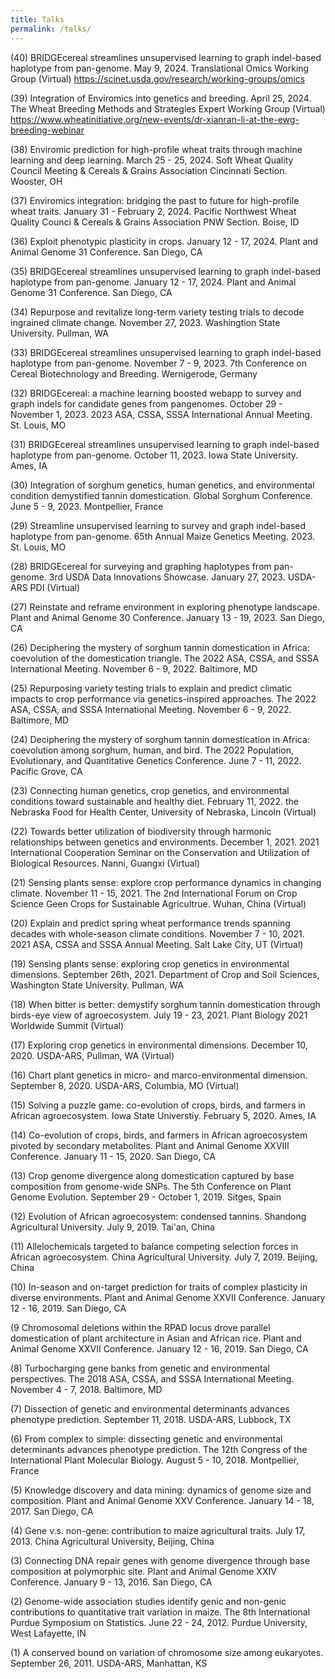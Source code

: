 ```yaml
---
title: Talks
permalink: /talks/
---
```

(40)	BRIDGEcereal streamlines unsupervised learning to graph indel-based haplotype from pan-genome. May 9, 2024. Translational Omics Working Group (Virtual) https://scinet.usda.gov/research/working-groups/omics

(39)	Integration of Enviromics into genetics and breeding. April 25, 2024. The Wheat Breeding Methods and Strategies Expert Working Group (Virtual) https://www.wheatinitiative.org/new-events/dr-xianran-li-at-the-ewg-breeding-webinar

(38)	Enviromic prediction for high-profile wheat traits through machine learning and deep learning. March 25 - 25, 2024. Soft Wheat Quality Council Meeting & Cereals & Grains Association Cincinnati Section. Wooster, OH

(37)	Enviromics integration: bridging the past to future for high-profile wheat traits. January 31 - February 2, 2024. Pacific Northwest Wheat Quality Counci & Cereals & Grains Association PNW Section. Boise, ID

(36)	Exploit phenotypic plasticity in crops. January 12 - 17, 2024. Plant and Animal Genome 31 Conference. San Diego, CA

(35)	BRIDGEcereal streamlines unsupervised learning to graph indel-based haplotype from pan-genome. January 12 - 17, 2024. Plant and Animal Genome 31 Conference. San Diego, CA

(34)	Repurpose and revitalize long-term variety testing trials to decode ingrained climate change. November 27, 2023. Washingtion State University. Pullman, WA

(33)	BRIDGEcereal streamlines unsupervised learning to graph indel-based haplotype from pan-genome. November 7 - 9, 2023. 7th Conference on Cereal Biotechnology and Breeding. Wernigerode, Germany

(32)	BRIDGEcereal: a machine learning boosted webapp to survey and graph indels for candidate genes from pangenomes. October 29 - November 1, 2023. 2023 ASA, CSSA, SSSA International Annual Meeting. St. Louis, MO

(31)	BRIDGEcereal streamlines unsupervised learning to graph indel-based haplotype from pan-genome. October 11, 2023. Iowa State University. Ames, IA

(30)	Integration of sorghum genetics, human genetics, and environmental condition demystified tannin domestication. Global Sorghum Conference. June 5 - 9, 2023. Montpellier, France

(29)	Streamline unsupervised learning to survey and graph indel-based haplotype from pan-genome. 65th Annual Maize Genetics Meeting. 2023. St. Louis, MO

(28)	BRIDGEcereal for surveying and graphing haplotypes from pan-genome. 3rd USDA Data Innovations Showcase. January 27, 2023. USDA-ARS PDI (Virtual)

(27)	Reinstate and reframe environment in exploring phenotype landscape. Plant and Animal Genome 30 Conference. January 13 - 19, 2023. San Diego, CA

(26)	Deciphering the mystery of sorghum tannin domestication in Africa: coevolution of the domestication triangle. The 2022 ASA, CSSA, and SSSA International Meeting. November 6 - 9, 2022. Baltimore, MD

(25)	Repurposing variety testing trials to explain and predict climatic impacts to crop performance via genetics-inspired approaches. The 2022 ASA, CSSA, and SSSA International Meeting. November 6 - 9, 2022. Baltimore, MD

(24)	Deciphering the mystery of sorghum tannin domestication in Africa: coevolution among sorghum, human, and bird. The 2022 Population, Evolutionary, and Quantitative Genetics Conference. June 7 - 11, 2022. Pacific Grove, CA

(23)	Connecting human genetics, crop genetics, and environmental conditions toward sustainable and healthy diet. February 11, 2022. the Nebraska Food for Health Center, University of Nebraska, Lincoln (Virtual)

(22)	Towards better utilization of biodiversity through harmonic relationships between genetics and environments. December 1, 2021. 2021 International Cooperation Seminar on the Conservation and Utilization of Biological Resources. Nanni, Guangxi (Virtual)

(21)	Sensing plants sense: explore crop performance dynamics in changing climate. November 11 - 15, 2021. The 2nd International Forum on Crop Science Geen Crops for Sustainable Agricultrue. Wuhan, China (Virtual)

(20)	Explain and predict spring wheat performance trends spanning decades with whole-season climate conditions. November 7 - 10, 2021. 2021 ASA, CSSA and SSSA Annual Meeting. Salt Lake City, UT (Virtual)

(19)	Sensing plants sense: exploring crop genetics in environmental dimensions. September 26th, 2021. Department of Crop and Soil Sciences, Washington State University. Pullman, WA

(18)	When bitter is better: demystify sorghum tannin domestication through birds-eye view of agroecosystem. July 19 - 23, 2021. Plant Biology 2021 Worldwide Summit (Virtual)

(17)	Exploring crop genetics in environmental dimensions. December 10, 2020. USDA-ARS, Pullman, WA (Virtual)

(16)	Chart plant genetics in micro- and marco-environmental dimension. September 8, 2020. USDA-ARS, Columbia, MO (Virtual)

(15)	Solving a puzzle game: co-evolution of crops, birds, and farmers in African agroecosystem. Iowa State Universtiy. February 5, 2020. Ames, IA

(14)	Co-evolution of crops, birds, and farmers in African agroecosystem pivoted by secondary metabolites. Plant and Animal Genome XXVIII Conference. January 11 - 15, 2020. San Diego, CA

(13)	Crop genome divergence along domestication captured by base composition from genome-wide SNPs. The 5th Conference on Plant Genome Evolution. September 29 - October 1, 2019. Sitges, Spain

(12)	Evolution of African agroecosystem: condensed tannins. Shandong Agricultural University. July 9, 2019. Tai'an, China

(11)	Allelochemicals targeted to balance competing selection forces in African agroecosystem. China Agricultural University. July 7, 2019. Beijing, China

(10)	In-season and on-target prediction for traits of complex plasticity in diverse environments. Plant and Animal Genome XXVII Conference. January 12 - 16, 2019. San Diego, CA

(9	Chromosomal deletions within the RPAD locus drove parallel domestication of plant architecture in Asian and African rice. Plant and Animal Genome XXVII Conference. January 12 - 16, 2019. San Diego, CA

(8)	Turbocharging gene banks from genetic and environmental perspectives. The 2018 ASA, CSSA, and SSSA International Meeting. November 4 - 7, 2018. Baltimore, MD

(7)	Dissection of genetic and environmental determinants advances phenotype prediction. September 11, 2018. USDA-ARS, Lubbock, TX

(6)	From complex to simple: dissecting genetic and environmental determinants advances phenotype prediction. The 12th Congress of the International Plant Molecular Biology. August 5 - 10, 2018. Montpellier, France

(5)	Knowledge discovery and data mining: dynamics of genome size and composition. Plant and Animal Genome XXV Conference. January 14 - 18, 2017. San Diego, CA

(4)	Gene v.s. non-gene: contribution to maize agricultural traits. July 17, 2013. China Agricultural University, Beijing, China

(3)	Connecting DNA repair genes with genome divergence through base composition at polymorphic site. Plant and Animal Genome XXIV Conference. January 9 - 13, 2016. San Diego, CA

(2)	Genome-wide association studies identify genic and non-genic contributions to quantitative trait variation in maize. The 8th International Purdue Symposium on Statistics. June 22 - 24, 2012. Purdue University, West Lafayette, IN

(1)	A conserved bound on variation of chromosome size among eukaryotes. September 26, 2011. USDA-ARS, Manhattan, KS
